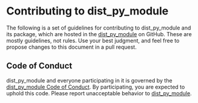 # Contributing to dist_py_module

The following is a set of guidelines for contributing to dist_py_module and its package, which are hosted in the [dist_py_module](https://github.com/vroncevic/dist_py_module) on GitHub. These are mostly guidelines, not rules. Use your best judgment, and feel free to propose changes to this document in a pull request.

## Code of Conduct

dist_py_module and everyone participating in it is governed by the [dist_py_module Code of Conduct](CODE_OF_CONDUCT.md). By participating, you are expected to uphold this code. Please report unacceptable behavior to [dist_py_module](mailto:elektron.ronca@gmail.com).
